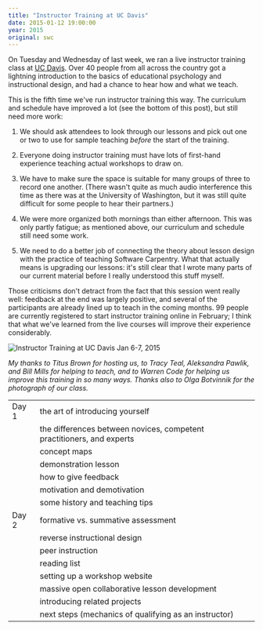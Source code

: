 ```yaml
---
title: "Instructor Training at UC Davis"
date: 2015-01-12 19:00:00
year: 2015
original: swc
---
```

<p>
  On Tuesday and Wednesday of last week,
  we ran a live instructor training class at <a href="http://ucdavis.edu/">UC Davis</a>.
  Over 40 people from all across the country got a lightning introduction to
  the basics of educational psychology and instructional design,
  and had a chance to hear how and what we teach.
</p>
<p>
  This is the fifth time we've run instructor training this way.
  The curriculum and schedule have improved a lot (see the bottom of this post),
  but still need more work:
</p>
<ol>
  <li>
    <p>
      We should ask attendees to look through our lessons
      and pick out one or two to use for sample teaching
      <em>before</em> the start of the training.
    </p>
  </li>
  <li>
    <p>
      Everyone doing instructor training
      must have lots of first-hand experience teaching actual workshops to draw on.
    </p>
  </li>
  <li>
    <p>
      We have to make sure the space is suitable for many groups of three to record one another.
      (There wasn't quite as much audio interference this time as there was at the University of Washington,
      but it was still quite difficult for some people to hear their partners.)
    </p>
  </li>
  <li>
    <p>
      We were more organized both mornings than either afternoon.
      This was only partly fatigue;
      as mentioned above,
      our curriculum and schedule still need some work.
    </p>
  </li>
  <li>
    <p>
      We need to do a better job of connecting the theory about lesson design
      with the practice of teaching Software Carpentry.
      What that actually means is upgrading our lessons:
      it's still clear that I wrote many parts of our current material
      before I really understood this stuff myself.
    </p>
  </li>
</ol>
<p>
  Those criticisms don't detract from the fact that this session went really well:
  feedback at the end was largely positive,
  and several of the participants are already lined up to teach in the coming months.
  99 people are currently registered to start instructor training online in February;
  I think that what we've learned from the live courses will improve their experience considerably.
</p>
<p>
  <img src="{{'/files/2015/01/ttt-davis.jpg' | relative_url}}" alt="Instructor Training at UC Davis Jan 6-7, 2015" class="img-responsive"/>
</p>
<p>
  <em>
    My thanks to Titus Brown for hosting us,
    to Tracy Teal, Aleksandra Pawlik, and Bill Mills for helping to teach,
    and to Warren Code for helping us improve this training in so many ways.
    Thanks also to Olga Botvinnik for the photograph of our class.
  </em>
</p>
<table class="table table-striped">
  <tr>
    <td>Day 1</td>
    <td>the art of introducing yourself</td>
  </tr>
  <tr>
    <td></td>
    <td>the differences between novices, competent practitioners, and experts</td>
  </tr>
  <tr>
    <td></td>
    <td>concept maps</td>
  </tr>
  <tr>
    <td></td>
    <td>demonstration lesson</td>
  </tr>
  <tr>
    <td></td>
    <td>how to give feedback</td>
  </tr>
  <tr>
    <td></td>
    <td>motivation and demotivation</td>
  </tr>
  <tr>
    <td></td>
    <td>some history and teaching tips</td>
  </tr>
  <tr>
    <td>Day 2</td>
    <td>formative vs. summative assessment</td>
  </tr>
  <tr>
    <td></td>
    <td>reverse instructional design</td>
  </tr>
  <tr>
    <td></td>
    <td>peer instruction</td>
  </tr>
  <tr>
    <td></td>
    <td>reading list</td>
  </tr>
  <tr>
    <td></td>
    <td>setting up a workshop website</td>
  </tr>
  <tr>
    <td></td>
    <td>massive open collaborative lesson development</td>
  </tr>
  <tr>
    <td></td>
    <td>introducing related projects</td>
  </tr>
  <tr>
    <td></td>
    <td>next steps (mechanics of qualifying as an instructor)</td>
  </tr>
</table>
